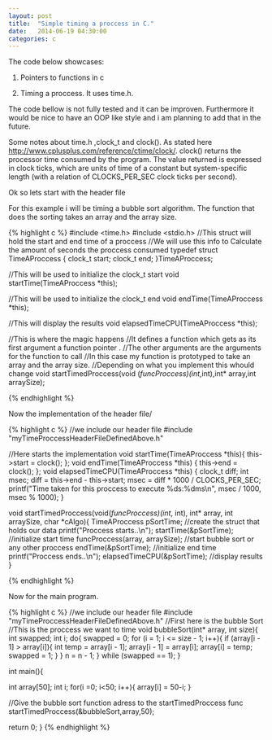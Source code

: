 ```yaml
---
layout: post
title:  "Simple timing a proccess in C."
date:   2014-06-19 04:30:00
categories: c
---
```



The code below showcases:

1) Pointers to functions in c

2) Timing a proccess. It uses time.h.

The code bellow is not fully tested and it can be improven.
Furthermore it would be nice to have an OOP like style  and i am planning to add that in the future.

Some notes about time.h ,clock_t and clock().
As stated here http://www.cplusplus.com/reference/ctime/clock/.
clock() returns the processor time consumed by the program.
The value returned is expressed in clock ticks, which are units of time of a constant but system-specific length (with a relation of CLOCKS_PER_SEC clock ticks per second).

Ok so lets start with the header file

For this example i will be timing a bubble sort algorithm.
The function that does the sorting takes an array and the array size.

{% highlight c %}
#include <time.h>
#include <stdio.h>
//This struct will hold the start and end time of a proccess
//We will use this info to Calculate the amount of seconds the proccess consumed
typedef struct TimeAProccess
{
  clock_t start;
  clock_t end;
}TimeAProccess;

//This will be used to initialize the clock_t start 
void startTime(TimeAProccess *this);

//This will be used to initialize the clock_t end 
void endTime(TimeAProccess *this);

//This will display the results
void elapsedTimeCPU(TimeAProccess *this);

//This is where the magic happens 
//It defines a function which gets as its first argument a function pointer .
//The other arguments are the arguments for the function to call
//In this case my function is prototyped to take an array and the array size.
//Depending on what you implement this whould change
void startTimedProccess(void (*funcProccess)(int*,int),int* array,int arraySize);

{% endhighlight %}


Now the implementation of the header file/

{% highlight c %}
//we include our header file
#include "myTimeProccessHeaderFileDefinedAbove.h"

//Here starts the implementation
void startTime(TimeAProccess *this){
	this->start = clock();
};
void endTime(TimeAProccess *this) {
	this->end = clock();
};
void elapsedTimeCPU(TimeAProccess *this) {
	clock_t diff;
	int msec;
	diff = this->end - this->start;
	msec = diff * 1000 / CLOCKS_PER_SEC;
	printf("Time taken for this proccess to execute %ds:%dms\n", msec / 1000, msec % 1000);
}

void startTimedProccess(void(*funcProccess)(int*, int), int* array, int arraySize, char *cAlgo){
	TimeAProccess pSortTime;   //create the struct that holds our data
	printf("Proccess starts..\n");
	startTime(&pSortTime);     //initialize start time
	funcProccess(array, arraySize);    //start bubble sort or any other proccess
	endTime(&pSortTime);       //initialize end time
	printf("Proccess ends..\n");
	elapsedTimeCPU(&pSortTime);   //display results
}


{% endhighlight %}

Now for the main program.

{% highlight c %}
//we include our header file
#include "myTimeProccessHeaderFileDefinedAbove.h"
//First here is the bubble Sort
//This is the proccess we want to time
void bubbleSort(int* array, int size){
	int swapped;
	int i;
	do{
		swapped = 0;
		for (i = 1; i <= size - 1; i++){
			if (array[i - 1] > array[i]){
				int temp = array[i - 1];
				array[i - 1] = array[i];
				array[i] = temp;
				swapped = 1;
			}
		}
		n = n - 1;
	} while (swapped == 1);
}

int main(){
	
int array[50];
int i;
for(i =0; i<50; i++){
   array[i] = 50-i;
}

//Give the bubble sort function adress to the startTimedProccess func
startTimedProccess(&bubbleSort,array,50);

return 0;
}
{% endhighlight %}


